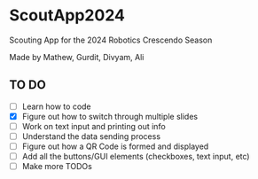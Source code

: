 # ScoutApp2024
Scouting App for the 2024 Robotics Crescendo Season

Made by Mathew, Gurdit, Divyam, Ali

## TO DO
- [ ] Learn how to code
- [x] Figure out how to switch through multiple slides
- [ ] Work on text input and printing out info
- [ ] Understand the data sending process
- [ ] Figure out how a QR Code is formed and displayed
- [ ] Add all the buttons/GUI elements (checkboxes, text input, etc)
- [ ] Make more TODOs
